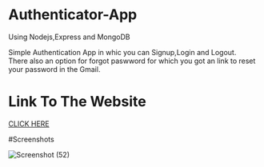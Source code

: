 # Authenticator-App
Using Nodejs,Express and MongoDB
 <br>
 
 Simple Authentication App in whic you can Signup,Login and Logout.<br>
 There also an option for forgot paswword for which you got an link to reset your password in the Gmail.
 
 # Link To The Website
 
 [CLICK HERE](https://dry-peak-70194.herokuapp.com/login)
 
 #Screenshots
 
 ![Screenshot (52)](https://user-images.githubusercontent.com/79687388/122337247-b1fc2f00-cf5b-11eb-92a3-5f2d4d8c702a.png)

